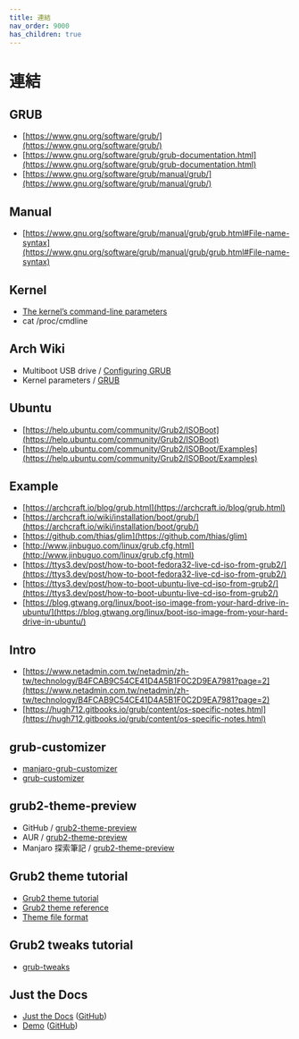 ```yaml
---
title: 連結
nav_order: 9000
has_children: true
---
```


# 連結

## GRUB

* [https://www.gnu.org/software/grub/](https://www.gnu.org/software/grub/)
* [https://www.gnu.org/software/grub/grub-documentation.html](https://www.gnu.org/software/grub/grub-documentation.html)
* [https://www.gnu.org/software/grub/manual/grub/](https://www.gnu.org/software/grub/manual/grub/)

## Manual

* [https://www.gnu.org/software/grub/manual/grub/grub.html#File-name-syntax](https://www.gnu.org/software/grub/manual/grub/grub.html#File-name-syntax)

## Kernel

* [The kernel’s command-line parameters](https://www.kernel.org/doc/html/latest/admin-guide/kernel-parameters.html)
* cat /proc/cmdline

## Arch Wiki

* Multiboot USB drive / [Configuring GRUB](https://wiki.archlinux.org/title/Multiboot_USB_drive#Configuring_GRUB)
* Kernel parameters / [GRUB](https://wiki.archlinux.org/title/Kernel_parameters#GRUB)

## Ubuntu

* [https://help.ubuntu.com/community/Grub2/ISOBoot](https://help.ubuntu.com/community/Grub2/ISOBoot)
* [https://help.ubuntu.com/community/Grub2/ISOBoot/Examples](https://help.ubuntu.com/community/Grub2/ISOBoot/Examples)


## Example

* [https://archcraft.io/blog/grub.html](https://archcraft.io/blog/grub.html)
* [https://archcraft.io/wiki/installation/boot/grub/](https://archcraft.io/wiki/installation/boot/grub/)
* [https://github.com/thias/glim](https://github.com/thias/glim)
* [http://www.jinbuguo.com/linux/grub.cfg.html](http://www.jinbuguo.com/linux/grub.cfg.html)
* [https://ttys3.dev/post/how-to-boot-fedora32-live-cd-iso-from-grub2/](https://ttys3.dev/post/how-to-boot-fedora32-live-cd-iso-from-grub2/)
* [https://ttys3.dev/post/how-to-boot-ubuntu-live-cd-iso-from-grub2/](https://ttys3.dev/post/how-to-boot-ubuntu-live-cd-iso-from-grub2/)
* [https://blog.gtwang.org/linux/boot-iso-image-from-your-hard-drive-in-ubuntu/](https://blog.gtwang.org/linux/boot-iso-image-from-your-hard-drive-in-ubuntu/)


## Intro

* [https://www.netadmin.com.tw/netadmin/zh-tw/technology/B4FCAB9C54CE41D4A5B1F0C2D9EA7981?page=2](https://www.netadmin.com.tw/netadmin/zh-tw/technology/B4FCAB9C54CE41D4A5B1F0C2D9EA7981?page=2)
* [https://hugh712.gitbooks.io/grub/content/os-specific-notes.html](https://hugh712.gitbooks.io/grub/content/os-specific-notes.html)


## grub-customizer

* [manjaro-grub-customizer](https://github.com/mvidaldp/manjaro-grub-customizer)
* [grub-customizer](https://launchpad.net/grub-customizer)


## grub2-theme-preview

* GitHub / [grub2-theme-preview](https://github.com/hartwork/grub2-theme-preview)
* AUR / [grub2-theme-preview](https://aur.archlinux.org/packages/grub2-theme-preview/)
* Manjaro 探索筆記 / [grub2-theme-preview](https://samwhelp.github.io/note-about-manjaro/read/adjustment/tool/grub2-theme-preview.html)


## Grub2 theme tutorial

* [Grub2 theme tutorial](http://wiki.rosalab.ru/en/index.php/Grub2_theme_tutorial)
* [Grub2 theme reference](http://wiki.rosalab.ru/en/index.php/Grub2_theme_/_reference)
* [Theme file format](https://www.gnu.org/software/grub/manual/grub/html_node/Theme-file-format.html)


## Grub2 tweaks tutorial

* [grub-tweaks](https://github.com/vandalsoul/grub-tweaks)


## Just the Docs

* [Just the Docs](https://pmarsceill.github.io/just-the-docs/) ([GitHub](https://github.com/pmarsceill/just-the-docs))
* [Demo](https://pmarsceill.github.io/jtd-remote/) ([GitHub](https://github.com/pmarsceill/jtd-remote))
